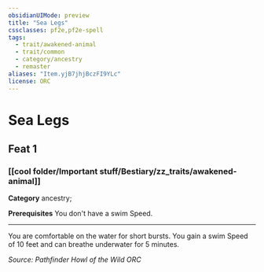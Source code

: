 ```yaml
---
obsidianUIMode: preview
title: "Sea Legs"
cssclasses: pf2e,pf2e-spell
tags:
  - trait/awakened-animal
  - trait/common
  - category/ancestry
  - remaster
aliases: "Item.yjB7jhjBczFI9YLc"
license: ORC
---
```

# Sea Legs
## Feat 1
### [[cool folder/Important stuff/Bestiary/zz_traits/awakened-animal]]

**Category** ancestry; 



**Prerequisites** You don't have a swim Speed.
* * *
You are comfortable on the water for short bursts. You gain a swim Speed of 10 feet and can breathe underwater for 5 minutes.

*Source: Pathfinder Howl of the Wild*
*ORC*